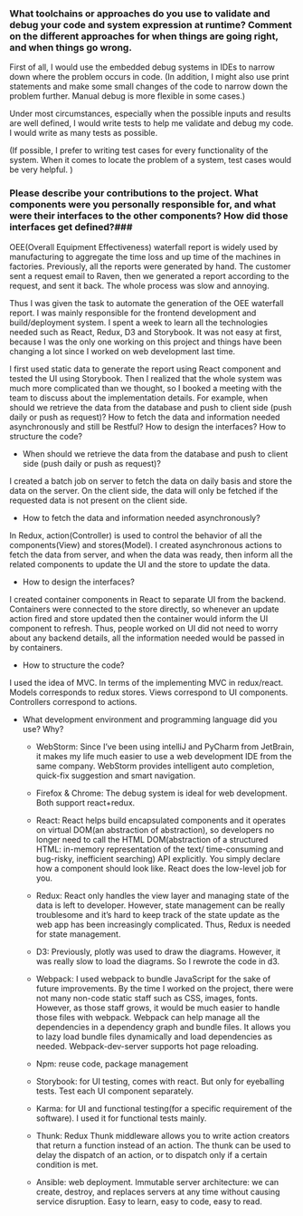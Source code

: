 ### What toolchains or approaches do you use to validate and debug your code and system expression at runtime? Comment on the different approaches for when things are going right, and when things go wrong.  

First of all, I would use the embedded debug systems in IDEs to narrow down where the problem occurs in code. (In addition, I might also use print statements and make some small changes of the code to narrow down the problem further. Manual debug is more flexible in some cases.)


Under most circumstances, especially when the possible inputs and results are well defined, I would write tests to help me validate and debug my code. I would write as many tests as possible.


(If possible, I prefer to writing test cases for every functionality of the system. When it comes to locate the problem of a system, test cases would be very helpful. )



### Please describe your contributions to the project. What components were you personally responsible for, and what were their interfaces to the other components? How did those interfaces get defined?###


OEE(Overall Equipment Effectiveness) waterfall report is widely used by manufacturing to aggregate the time loss and up time of the machines in factories. Previously, all the reports were generated by hand. The customer sent a request email to Raven, then we generated a report according to the request, and sent it back. The whole process was slow and annoying.


Thus I was given the task to automate the generation of the OEE waterfall report. I was mainly responsible for the frontend development and build/deployment system. I spent a week to learn all the technologies needed such as React, Redux, D3 and Storybook. It was not easy at first, because I was the only one working on this project and things have been changing a lot since I worked on web development last time.


I first used static data to generate the report using React component and tested the UI using Storybook. Then I realized that the whole system was much more complicated than we thought, so I booked a meeting with the team to discuss about the implementation details. For example, when should we retrieve the data from the database and push to client side (push daily or push as request)? How to fetch the data and information needed asynchronously and still be Restful? How to design the interfaces? How to structure the code?


- When should we retrieve the data from the database and push to client side (push daily or push as request)?

I created a batch job on server to fetch the data on daily basis and store the data on the server. On the client side, the data will only be fetched if the requested data is not present on the client side.


- How to fetch the data and information needed asynchronously?

In Redux, action(Controller) is used to control the behavior of all the components(View) and stores(Model). I created asynchronous actions to fetch the data from server, and when the data was ready, then inform all the related components to update the UI and the store to update the data.


- How to design the interfaces?

I created container components in React to separate UI from the backend. Containers were connected to the store directly, so whenever an update action fired and store updated then the container would inform the UI component to refresh. Thus, people worked on UI did not need to worry about any backend details, all the information needed would be passed in by containers.



- How to structure the code?

I used the idea of MVC. In terms of the implementing MVC in redux/react. Models corresponds to redux stores. Views correspond to UI components. Controllers correspond to actions.



- What development environment and programming language did you use? Why?


  - WebStorm: Since I’ve been using intelliJ and PyCharm from JetBrain, it makes my life much easier to use a web development IDE from the same company. WebStorm provides intelligent auto completion, quick-fix suggestion and smart navigation.


  - Firefox & Chrome: The debug system is ideal for web development. Both support react+redux.


  - React: React helps build encapsulated components and it operates on virtual DOM(an abstraction of abstraction), so developers no longer need to call the HTML DOM(abstraction of a structured HTML: in-memory representation of the text/ time-consuming and bug-risky, inefficient searching) API explicitly. You simply declare how a component should look like. React does the low-level job for you.


  - Redux: React only handles the view layer and managing state of the data is left to developer. However, state management can be really troublesome and it’s hard to keep track of the state update as the web app has been increasingly complicated. Thus, Redux is needed for state management.


  - D3: Previously, plotly was used to draw the diagrams. However, it was really slow to load the diagrams. So I rewrote the code in d3.


  - Webpack: I used webpack to bundle JavaScript for the sake of future improvements. By the time I worked on the project, there were not many non-code static staff such as CSS, images, fonts. However, as those staff grows, it would be much easier to handle those files with webpack. Webpack can help manage all the dependencies in a dependency graph and bundle files. It allows you to lazy load bundle files dynamically and load dependencies as needed. Webpack-dev-server supports hot page reloading.


  - Npm: reuse code, package management


  - Storybook: for UI testing, comes with react. But only for eyeballing tests. Test each UI component separately.

  - Karma: for UI and functional testing(for a specific requirement of the software). I used it for functional tests mainly.


  - Thunk: Redux Thunk middleware allows you to write action creators that return a function instead of an action. The thunk can be used to delay the dispatch of an action, or to dispatch only if a certain condition is met.


  - Ansible: web deployment. Immutable server architecture: we can create, destroy, and replaces servers at any time without causing service disruption. Easy to learn, easy to code, easy to read.



